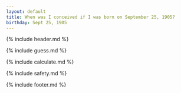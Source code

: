 ```yaml
---
layout: default
title: When was I conceived if I was born on September 25, 1905?
birthday: Sept 25, 1905
---
```


{% include header.md %}

{% include guess.md %}

{% include calculate.md %}

{% include safety.md %}

{% include footer.md %}



